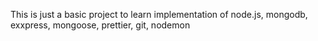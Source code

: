 This is just a basic project to learn implementation of node.js, mongodb, exxpress, mongoose, prettier, git, nodemon
